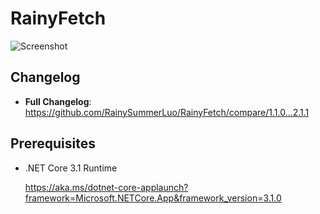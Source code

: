# RainyFetch

![Screenshot](https://user-images.githubusercontent.com/12462465/150570933-c0c8c61f-8c0a-4853-b94f-58fa5d129b80.png)

## Changelog

- **Full Changelog**: https://github.com/RainySummerLuo/RainyFetch/compare/1.1.0...2.1.1

## Prerequisites

- .NET Core 3.1 Runtime

  <https://aka.ms/dotnet-core-applaunch?framework=Microsoft.NETCore.App&framework_version=3.1.0>
